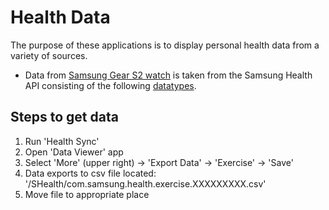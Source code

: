 # Health Data

The purpose of these applications is to display personal health data from a variety of sources.

* Data from [Samsung Gear S2 watch](https://www.samsung.com/us/support/owners/product/gear-s2-sport-bluetooth) is taken from the Samsung Health API consisting of the following [datatypes](https://developer.samsung.com/health/android/data/guide/health-data-type).

## Steps to get data

1. Run 'Health Sync'
2. Open 'Data Viewer' app
3. Select 'More' (upper right) -> 'Export Data' -> 'Exercise' -> 'Save'
4. Data exports to csv file located:  '/SHealth/com.samsung.health.exercise.XXXXXXXXX.csv'
5. Move file to appropriate place
